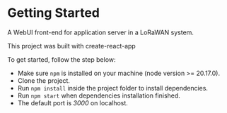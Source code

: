 # Getting Started

A WebUI front-end for application server in a LoRaWAN system.

This project was built with create-react-app

To get started, follow the step below:

- Make sure `npm` is installed on your machine (node version >= 20.17.0).
- Clone the project.
- Run `npm install` inside the project folder to install dependencies.
- Run `npm start` when dependencies installation finished.
- The default port is _3000_ on localhost.
